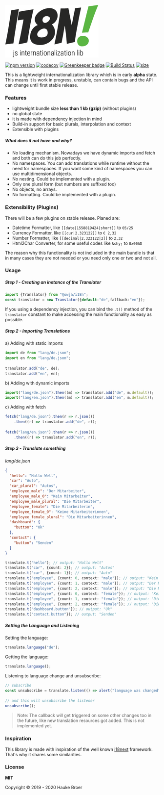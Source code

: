 ![OWJA! i18n](resources/owja-i18n-logo.png)

[![npm version](https://img.shields.io/npm/v/@owja/i18n.svg)](https://badge.fury.io/js/%40owja%2Fi18n)
[![codecov](https://codecov.io/gh/owja/i18n/branch/master/graph/badge.svg)](https://codecov.io/gh/owja/i18n)
[![Greenkeeper badge](https://badges.greenkeeper.io/owja/i18n.svg)](https://greenkeeper.io/)
[![Build Status](https://travis-ci.org/owja/i18n.svg?branch=master)](https://travis-ci.org/owja/i18n)
[![size](https://img.badgesize.io/https://unpkg.com/@owja/i18n/index.module.js.svg?compression=gzip&label=size&max=2000&softmax=1500)](https://unpkg.com/@owja/i18n/index.module.js)

This is a lightweight internationalization library which is in early **alpha** state. This means it is
work in progress, unstable, can contain bugs and the API can change until first stable release.

### Features

* lightweight bundle size **less than 1 kb (gzip)** (without plugins)
* no global state
* it is made with dependency injection in mind
* Build-in support for basic plurals, interpolation and context
* Extensible with plugins

##### What does it not have and why?

* No loading mechanism. Nowadays we have dynamic imports and fetch and both can do this
job perfectly.
* No namespaces. You can add translations while runtime without the need for namespaces.
If you want some kind of namespaces you can use multidimensional objects. 
* No nesting. Could be implemented with a plugin.
* Only one plural form (but numbers are suffixed too)
* No objects, no arrays.
* No formatting. Could be implemented with a plugin.

### Extensibility (Plugins)

There will be a few plugins on stable release. Planed are:

* Datetime Formatter, like `[[date|1558819424|short]]` to `05/25`
* Currency Formatter, like `[[cur|2.323122]]` to `€ 2,32`
* Number Formatter, like `[[decimal|2.323122|2]]` to `2,32`
* Html2Char Converter, for some useful codes like `&shy;` to `0x00AD`

The reason why this functionality is not included in the main bundle is that in
many cases they are not needed or you need only one or two and not all.

### Usage

##### Step 1 - Creating an instance of the Translator 

```ts
import {Translator} from "@owja/i18n";
const translator = new Translator({default:"de",fallback:"en"});
```
If you using a dependency injection, you can bind the `.t()` method of the `translator` constant 
to make accessing the main functionality as easy as possible.

##### Step 2 - Importing Translations

a) Adding with static imports
```ts
import de from "lang/de.json";
import en from "lang/de.json";

translator.add("de", de);
translator.add("en", en);
```

b) Adding with dynamic imports
```ts
import("lang/de.json").then((m) => translator.add("de", m.default));
import("lang/en.json").then((m) => translator.add("en", m.default));
```

c) Adding with fetch
```ts
fetch("lang/de.json").then(r => r.json())
    .then((r) => translator.add("de", r));
    
fetch("lang/en.json").then(r => r.json())
    .then((r) => translator.add("en", r));
```

##### Step 3 - Translate something

*lang/de.json*
```json
{
  "hello": "Hallo Welt",
  "car": "Auto",
  "car_plural": "Autos",
  "employee_male": "Der Mitarbeiter",
  "employee_male_0": "Kein Mitarbeiter",
  "employee_male_plural": "Die Mitarbeiter",
  "employee_female": "Die Mitarbeiterin",
  "employee_female_0": "Keine Mitarbeiterinnen",
  "employee_female_plural": "Die Mitarbeiterinnen",
  "dashboard": {
    "button": "Ok"
  },
  "contact": {
    "button": "Senden"
  }
}
```

```ts
translate.t("hello"); // output: "Hallo Welt"
translate.t("car", {count: 2}); // output: "Autos"
translate.t("car", {count: 1}); // output: "Auto"
translate.t("employee", {count: 0, context: "male"}); // output: "Kein Mitarbeiter"
translate.t("employee", {count: 1, context: "male"}); // output: "Der Mitarbeiter"
translate.t("employee", {count: 2, context: "male"}); // output: "Die Mitarbeiter"
translate.t("employee", {count: 0, context: "female"}); // output: "Keine Mitarbeiterinnen"
translate.t("employee", {count: 1, context: "female"}); // output: "Die Mitarbeiterin"
translate.t("employee", {count: 2, context: "female"}); // output: "Die Mitarbeiterinnen"
translate.t("dashboard.button"}); // output: "Ok"
translate.t("contact.button"}); // output: "Senden"
```

##### Setting the Language and Listening

Setting the language:
```ts
translate.language("de");
```
Getting the language:
```ts
translate.language();
```
Listening to language change and unsubscribe:
```ts
// subscribe
const unsubscribe = translate.listen(() => alert("language was changed"));

// and this will unsubscribe the listener
unsubscribe();
```
> Note: The callback will get triggered on some other changes too in the future,
like new translation resources got added. This is not implemented yet.

### Inspiration

This library is made with inspiration of the well known [i18next](https://github.com/i18next/i18next) framework.
That's why it shares some similarities. 

### License

**MIT**

Copyright © 2019 - 2020 Hauke Broer
